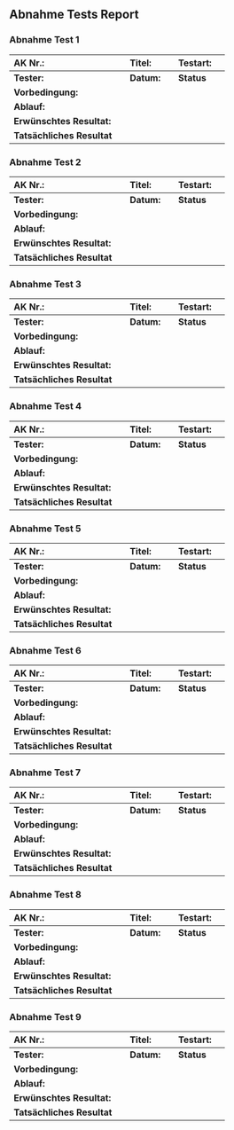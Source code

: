 ## Abnahme Tests Report

### Abnahme Test 1

| **AK Nr.:**                |   |**Titel:** |   | **Testart:**|   |
|:---------------------------|---|:----------|---|:------------|---|
| **Tester:**                |   | **Datum:**|   | **Status**  |   |
| **Vorbedingung:**          |   |           |   |             |   |
| **Ablauf:**                |   |           |   |             |   |
| **Erwünschtes Resultat:**  |   |           |   |             |   |
| **Tatsächliches Resultat** |   |           |   |             |   |

### Abnahme Test 2

| **AK Nr.:**                |   |**Titel:** |   | **Testart:**|   |
|:---------------------------|---|:----------|---|:------------|---|
| **Tester:**                |   | **Datum:**|   | **Status**  |   |
| **Vorbedingung:**          |   |           |   |             |   |
| **Ablauf:**                |   |           |   |             |   |
| **Erwünschtes Resultat:**  |   |           |   |             |   |
| **Tatsächliches Resultat** |   |           |   |             |   |

### Abnahme Test 3

| **AK Nr.:**                |   |**Titel:** |   | **Testart:**|   |
|:---------------------------|---|:----------|---|:------------|---|
| **Tester:**                |   | **Datum:**|   | **Status**  |   |
| **Vorbedingung:**          |   |           |   |             |   |
| **Ablauf:**                |   |           |   |             |   |
| **Erwünschtes Resultat:**  |   |           |   |             |   |
| **Tatsächliches Resultat** |   |           |   |             |   |

### Abnahme Test 4

| **AK Nr.:**                |   |**Titel:** |   | **Testart:**|   |
|:---------------------------|---|:----------|---|:------------|---|
| **Tester:**                |   | **Datum:**|   | **Status**  |   |
| **Vorbedingung:**          |   |           |   |             |   |
| **Ablauf:**                |   |           |   |             |   |
| **Erwünschtes Resultat:**  |   |           |   |             |   |
| **Tatsächliches Resultat** |   |           |   |             |   |

### Abnahme Test 5

| **AK Nr.:**                |   |**Titel:** |   | **Testart:**|   |
|:---------------------------|---|:----------|---|:------------|---|
| **Tester:**                |   | **Datum:**|   | **Status**  |   |
| **Vorbedingung:**          |   |           |   |             |   |
| **Ablauf:**                |   |           |   |             |   |
| **Erwünschtes Resultat:**  |   |           |   |             |   |
| **Tatsächliches Resultat** |   |           |   |             |   |

### Abnahme Test 6

| **AK Nr.:**                |   |**Titel:** |   | **Testart:**|   |
|:---------------------------|---|:----------|---|:------------|---|
| **Tester:**                |   | **Datum:**|   | **Status**  |   |
| **Vorbedingung:**          |   |           |   |             |   |
| **Ablauf:**                |   |           |   |             |   |
| **Erwünschtes Resultat:**  |   |           |   |             |   |
| **Tatsächliches Resultat** |   |           |   |             |   |

### Abnahme Test 7

| **AK Nr.:**                |   |**Titel:** |   | **Testart:**|   |
|:---------------------------|---|:----------|---|:------------|---|
| **Tester:**                |   | **Datum:**|   | **Status**  |   |
| **Vorbedingung:**          |   |           |   |             |   |
| **Ablauf:**                |   |           |   |             |   |
| **Erwünschtes Resultat:**  |   |           |   |             |   |
| **Tatsächliches Resultat** |   |           |   |             |   |

### Abnahme Test 8

| **AK Nr.:**                |   |**Titel:** |   | **Testart:**|   |
|:---------------------------|---|:----------|---|:------------|---|
| **Tester:**                |   | **Datum:**|   | **Status**  |   |
| **Vorbedingung:**          |   |           |   |             |   |
| **Ablauf:**                |   |           |   |             |   |
| **Erwünschtes Resultat:**  |   |           |   |             |   |
| **Tatsächliches Resultat** |   |           |   |             |   |

### Abnahme Test 9

| **AK Nr.:**                |   |**Titel:** |   | **Testart:**|   |
|:---------------------------|---|:----------|---|:------------|---|
| **Tester:**                |   | **Datum:**|   | **Status**  |   |
| **Vorbedingung:**          |   |           |   |             |   |
| **Ablauf:**                |   |           |   |             |   |
| **Erwünschtes Resultat:**  |   |           |   |             |   |
| **Tatsächliches Resultat** |   |           |   |             |   |

